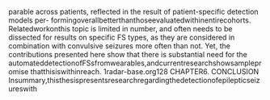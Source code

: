 parable across patients, reflected in the result of patient-specific detection models per-
formingoverallbetterthanthoseevaluatedwithinentirecohorts. Relatedworkonthis
topic is limited in number, and often needs to be dissected for results on specific FS
types, as they are considered in combination with convulsive seizures more often than
not. Yet, the contributions presented here show that there is substantial need for the
automateddetectionofFSsfromwearables,andcurrentresearchshowsamplepromise
thatthisiswithinreach.
1radar-base.org128 CHAPTER6. CONCLUSION
Insummary,thisthesispresentsresearchregardingthedetectionofepilepticseizureswith